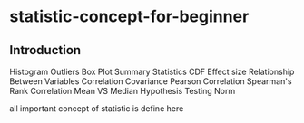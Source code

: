 
# statistic-concept-for-beginner


## Introduction

Histogram
Outliers
Box Plot
Summary Statistics
CDF
Effect size
Relationship Between Variables
Correlation
Covariance
Pearson Correlation
Spearman's Rank Correlation
Mean VS Median
Hypothesis Testing
Norm

all important concept of statistic is define here




